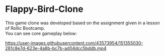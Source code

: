 # Flappy-Bird-Clone
This game clone was developed based on the assignment given in a lesson of Rollic Bootcamp. </br>
You can see core gameplay below: </br>


https://user-images.githubusercontent.com/43573954/151355030-281c8e7d-623e-4a8b-bc7b-ad04dcc5bddb.mp4

